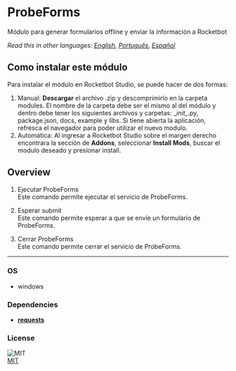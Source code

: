 



# ProbeForms
  
Módulo para generar formularios offline y enviar la información a Rocketbot  

*Read this in other languages: [English](README.md), [Português](README.pr.md), [Español](README.es.md)*

## Como instalar este módulo
  
Para instalar el módulo en Rocketbot Studio, se puede hacer de dos formas:
1. Manual: __Descargar__ el archivo .zip y descomprimirlo en la carpeta modules. El nombre de la carpeta debe ser el mismo al del módulo y dentro debe tener los siguientes archivos y carpetas: \__init__.py, package.json, docs, example y libs. Si tiene abierta la aplicación, refresca el navegador para poder utilizar el nuevo modulo.
2. Automática: Al ingresar a Rocketbot Studio sobre el margen derecho encontrara la sección de **Addons**, seleccionar **Install Mods**, buscar el modulo deseado y presionar install.  


## Overview


1. Ejecutar ProbeForms  
Este comando permite ejecutar el servicio de ProbeForms.

2. Esperar submit  
Este comando permite esperar a que se envíe un formulario de ProbeForms.

3. Cerrar ProbeForms  
Este comando permite cerrar el servicio de ProbeForms.  




----
### OS

- windows

### Dependencies
- [**requests**](https://pypi.org/project/requests/)
### License
  
![MIT](https://img.shields.io/github/license/instaloader/instaloader.svg)  
[MIT](https://opensource.org/license/mit)